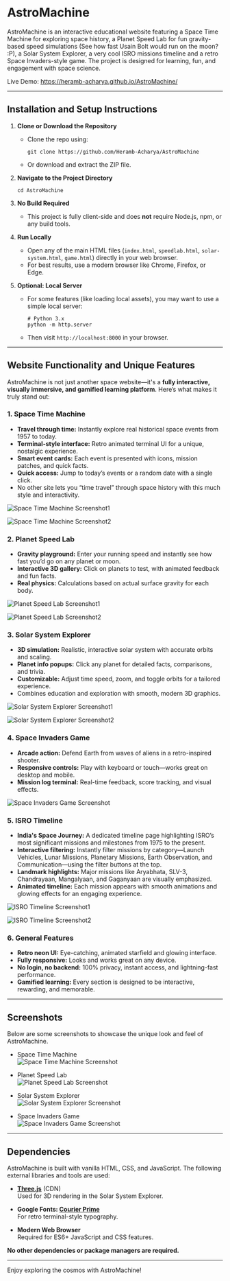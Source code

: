 # AstroMachine

AstroMachine is an interactive educational website featuring a Space Time Machine for exploring space history, a Planet Speed Lab for fun gravity-based speed simulations (See how fast Usain Bolt would run on the moon? :P), a Solar System Explorer, a very cool ISRO missions timeline and a retro Space Invaders-style game. The project is designed for learning, fun, and engagement with space science.

Live Demo: https://heramb-acharya.github.io/AstroMachine/

---

## Installation and Setup Instructions

1. **Clone or Download the Repository**
   - Clone the repo using:
     ```
     git clone https://github.com/Heramb-Acharya/AstroMachine
     ```
   - Or download and extract the ZIP file.

2. **Navigate to the Project Directory**
   ```
   cd AstroMachine
   ```

3. **No Build Required**
   - This project is fully client-side and does **not** require Node.js, npm, or any build tools.

4. **Run Locally**
   - Open any of the main HTML files (`index.html`, `speedlab.html`, `solar-system.html`, `game.html`) directly in your web browser.
   - For best results, use a modern browser like Chrome, Firefox, or Edge.

5. **Optional: Local Server**
   - For some features (like loading local assets), you may want to use a simple local server:
     ```
     # Python 3.x
     python -m http.server
     ```
   - Then visit `http://localhost:8000` in your browser.

---

## Website Functionality and Unique Features

AstroMachine is not just another space website—it's a **fully interactive, visually immersive, and gamified learning platform**. Here’s what makes it truly stand out:

### 1. **Space Time Machine**
   - **Travel through time:** Instantly explore real historical space events from 1957 to today.
   - **Terminal-style interface:** Retro animated terminal UI for a unique, nostalgic experience.
   - **Smart event cards:** Each event is presented with icons, mission patches, and quick facts.
   - **Quick access:** Jump to today’s events or a random date with a single click.
   - No other site lets you “time travel” through space history with this much style and interactivity.

   
   ![Space Time Machine Screenshot1](screenshots/1.png)


   ![Space Time Machine Screenshot2](screenshots/2.png)

### 2. **Planet Speed Lab**
   - **Gravity playground:** Enter your running speed and instantly see how fast you’d go on any planet or moon.
   - **Interactive 3D gallery:** Click on planets to test, with animated feedback and fun facts.
   - **Real physics:** Calculations based on actual surface gravity for each body.
   

   ![Planet Speed Lab Screenshot1](screenshots/3.png)


   ![Planet Speed Lab Screenshot2](screenshots/4.png)

### 3. **Solar System Explorer**
   - **3D simulation:** Realistic, interactive solar system with accurate orbits and scaling.
   - **Planet info popups:** Click any planet for detailed facts, comparisons, and trivia.
   - **Customizable:** Adjust time speed, zoom, and toggle orbits for a tailored experience.
   - Combines education and exploration with smooth, modern 3D graphics.

   
   ![Solar System Explorer Screenshot1](screenshots/5.png)


   ![Solar System Explorer Screenshot2](screenshots/6.png)

### 4. **Space Invaders Game**
   - **Arcade action:** Defend Earth from waves of aliens in a retro-inspired shooter.
   - **Responsive controls:** Play with keyboard or touch—works great on desktop and mobile.
   - **Mission log terminal:** Real-time feedback, score tracking, and visual effects.
  

   
   ![Space Invaders Game Screenshot](screenshots/7.png)


### 5. **ISRO Timeline**
   - **India's Space Journey:** A dedicated timeline page highlighting ISRO’s most significant missions and milestones from 1975 to the present.
   - **Interactive filtering:** Instantly filter missions by category—Launch Vehicles, Lunar Missions, Planetary Missions, Earth Observation, and Communication—using the filter buttons at the top.
   - **Landmark highlights:** Major missions like Aryabhata, SLV-3, Chandrayaan, Mangalyaan, and Gaganyaan are visually emphasized.
   - **Animated timeline:** Each mission appears with smooth animations and glowing effects for an engaging experience.

  
   ![ISRO Timeline Screenshot1](screenshots/8.png)  


   ![ISRO Timeline Screenshot2](screenshots/9.png)   

### 6. **General Features**
   - **Retro neon UI:** Eye-catching, animated starfield and glowing interface.
   - **Fully responsive:** Looks and works great on any device.
   - **No login, no backend:** 100% privacy, instant access, and lightning-fast performance.
   - **Gamified learning:** Every section is designed to be interactive, rewarding, and memorable.

---

## Screenshots

Below are some screenshots to showcase the unique look and feel of AstroMachine.  


- Space Time Machine  
  ![Space Time Machine Screenshot](screenshots/10.png)

- Planet Speed Lab  
  ![Planet Speed Lab Screenshot](screenshots/4.png)

- Solar System Explorer  
  ![Solar System Explorer Screenshot](screenshots/11.png)

- Space Invaders Game  
  ![Space Invaders Game Screenshot](screenshots/7.png)

---

## Dependencies

AstroMachine is built with vanilla HTML, CSS, and JavaScript. The following external libraries and tools are used:

- **[Three.js](https://threejs.org/)** (CDN)  
  Used for 3D rendering in the Solar System Explorer.

- **Google Fonts: [Courier Prime](https://fonts.google.com/specimen/Courier+Prime)**  
  For retro terminal-style typography.

- **Modern Web Browser**  
  Required for ES6+ JavaScript and CSS features.

**No other dependencies or package managers are required.**

---

Enjoy exploring the cosmos with AstroMachine!